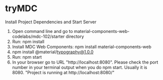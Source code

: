 # tryMDC

Install Project Dependencies and Start Server
1. Open command line and go to material-components-web-codelabs/mdc-102/starter directory
2. Run: npm install
3. Install MDC Web Components: npm install material-components-web
4. npm install @material/typography@1.0.0
5. Run: npm start 
6. In your browser go to URL "http://localhost:8080". Please check the port number in your terminal output when you do npm start. Usually it is 8080. "Project is running at http://localhost:8080/"


